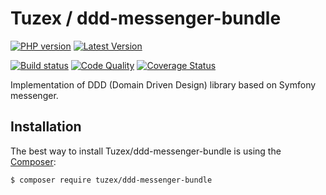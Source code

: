 # Tuzex / ddd-messenger-bundle

[![PHP version](https://img.shields.io/packagist/php-v/tuzex/ddd-messenger-bundle?style=flat-square)](http://php.net)
[![Latest Version](https://img.shields.io/packagist/v/tuzex/ddd-messenger-bundle?style=flat-square)](https://packagist.org/packages/tuzex/ddd-messenger-bundle)

[![Build status](https://img.shields.io/github/workflow/status/tuzex/ddd-messenger-bundle/Tests?style=flat-square)](https://github.com/Tuzex/ddd-messenger-bundle/actions?query=workflow%3ATests)
[![Code Quality](https://img.shields.io/scrutinizer/quality/g/tuzex/ddd-messenger-bundle?style=flat-square)](https://scrutinizer-ci.com/g/Tuzex/ddd-messenger-bundle/?branch=master)
[![Coverage Status](https://img.shields.io/coveralls/github/Tuzex/ddd-messenger-bundle?style=flat-square)](https://coveralls.io/github/Tuzex/ddd-messenger-bundle?branch=master)

Implementation of DDD (Domain Driven Design) library based on Symfony messenger.

Installation
------------

The best way to install Tuzex/ddd-messenger-bundle is using the [Composer](http://getcomposer.org/):

```sh
$ composer require tuzex/ddd-messenger-bundle
```

